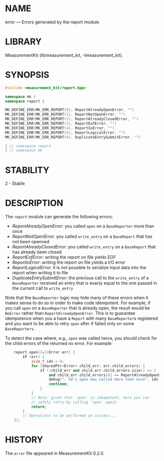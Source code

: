 # NAME
error &mdash; Errors generated by the report module

# LIBRARY
MeasurementKit (libmeasurement_kit, -lmeasurement_kit).

# SYNOPSIS
```C++
#include <measurement_kit/report.hpp>

namespace mk {
namespace report {

MK_DEFINE_ERR(MK_ERR_REPORT(0), ReportAlreadyOpenError, "")
MK_DEFINE_ERR(MK_ERR_REPORT(1), ReportNotOpenError, "")
MK_DEFINE_ERR(MK_ERR_REPORT(2), ReportAlreadyClosedError, "")
MK_DEFINE_ERR(MK_ERR_REPORT(3), ReportEofError, "")
MK_DEFINE_ERR(MK_ERR_REPORT(4), ReportIoError, "")
MK_DEFINE_ERR(MK_ERR_REPORT(5), ReportLogicalError, "")
MK_DEFINE_ERR(MK_ERR_REPORT(6), DuplicateEntrySubmitError, "")

} // namespace report
} // namespace mk
```

# STABILITY

2 - Stable

# DESCRIPTION

The `report` module can generate the following errors:

- *ReportAlreadyOpenError*: you called `open` on a `BaseReporter` more than once
- *ReportNotOpenError*: you called `write_entry` on a `BaseReport` that has not been openned
- *ReportAlreadyClosedError*: you called `write_entry` on a `BaseReport` that has already been closed
- *ReportEofError*: writing the report on file yields EOF
- *ReportIoError*: writing the report on file yields a I/O error
- *ReportLogicalError*: it is not possible to serialize input data into the report when writing it to file
- *DuplicateEntrySubmitError*: the previous call to the `write_entry` of a `BaseReporter` received an entry that is exacly equal to the one passed in the current call to `write_entry`

Note that the `BaseReporter` logic may hide many of these errors when it makes
sense to do so in order to make code idempotent. For example, if you call
`open` on a `BaseReporter` that is already open, the result would be `NoError`
rather than `ReportAlreadyOpenError`. This is to guarantee idempotence when
you a have a `Report` with many `BaseReporter`s registered and you want to
be able to retry `open` after if failed only on some `BaseReporters`.

To detect the case where, e.g., `open` was called twice, you should check
for the child errors of the returned no error. For example:

```C++
    report.open([=](Error err) {
        if (err) {
            size_t idx = 0;
            for (SharedPtr<Error> child_err: err.child_errors) {
                if (!child_err and child_err.child_errors.size() >= 1
                    and child_err.child_errors[0] == ReportAlreadyOpenError()) {
                    debug("- %d's open was called more than once", idx);
                    continue;
                }
            }
            // Note: given that `open` is idempotent, here you can
            // safely retry by calling `open` again
            return;
        }
        // Operations to be performed on success...
    });
```

# HISTORY

The `error` file appeared in MeasurementKit 0.2.0.
